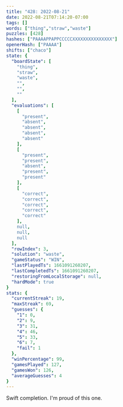 ```yaml
---
title: "428: 2022-08-21"
date: 2022-08-21T07:14:20-07:00
tags: []
words: ["thing","straw","waste"]
puzzles: [428]
hashes: ["PAAAAPPAPPCCCCCXXXXXXXXXXXXXXX"]
openerHash: ["PAAAA"]
shifts: ["chaco"]
state: {
  "boardState": [
    "thing",
    "straw",
    "waste",
    "",
    "",
    ""
  ],
  "evaluations": [
    [
      "present",
      "absent",
      "absent",
      "absent",
      "absent"
    ],
    [
      "present",
      "present",
      "absent",
      "present",
      "present"
    ],
    [
      "correct",
      "correct",
      "correct",
      "correct",
      "correct"
    ],
    null,
    null,
    null
  ],
  "rowIndex": 3,
  "solution": "waste",
  "gameStatus": "WIN",
  "lastPlayedTs": 1661091260207,
  "lastCompletedTs": 1661091260207,
  "restoringFromLocalStorage": null,
  "hardMode": true
}
stats: {
  "currentStreak": 19,
  "maxStreak": 69,
  "guesses": {
    "1": 0,
    "2": 9,
    "3": 31,
    "4": 46,
    "5": 33,
    "6": 7,
    "fail": 1
  },
  "winPercentage": 99,
  "gamesPlayed": 127,
  "gamesWon": 126,
  "averageGuesses": 4
}
---
```


<!-- more -->
Swift completion. I'm proud of this one. 
